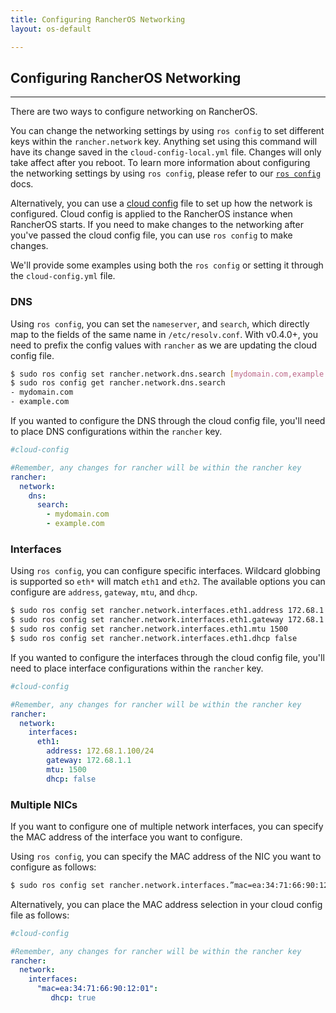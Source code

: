```yaml
---
title: Configuring RancherOS Networking
layout: os-default

---
```


## Configuring RancherOS Networking
---

There are two ways to configure networking on RancherOS.

You can change the networking settings by using `ros config` to set different keys within the `rancher.network` key. Anything set using this command will have its change saved in the `cloud-config-local.yml` file. Changes will only take affect after you reboot. To learn more information about configuring the networking settings by using `ros config`, please refer to our [`ros config`]({{site.baseurl}}/os/rancheros-tools/ros/config) docs. 

Alternatively, you can use a [cloud config]({{site.baseurl}}/os/cloud-config) file to set up how the network is configured. Cloud config is applied to the RancherOS instance when RancherOS starts. If you need to make changes to the networking after you've passed the cloud config file, you can use `ros config` to make changes.

We'll provide some examples using both the `ros config` or setting it through the `cloud-config.yml` file.

### DNS

Using `ros config`, you can set the `nameserver`, and `search`, which directly map to the fields of the same name in `/etc/resolv.conf`. With v0.4.0+, you need to prefix the config values with `rancher` as we are updating the cloud config file. 

```bash
$ sudo ros config set rancher.network.dns.search [mydomain.com,example.com]
$ sudo ros config get rancher.network.dns.search
- mydomain.com
- example.com
```

If you wanted to configure the DNS through the cloud config file, you'll need to place DNS configurations within the `rancher` key.

```yaml
#cloud-config

#Remember, any changes for rancher will be within the rancher key
rancher:
  network:
    dns:
      search: 
        - mydomain.com
        - example.com
```

### Interfaces

Using `ros config`, you can configure specific interfaces. Wildcard globbing is supported so `eth*` will match `eth1` and `eth2`.  The available options you can configure are `address`, `gateway`, `mtu`, and `dhcp`.

```bash
$ sudo ros config set rancher.network.interfaces.eth1.address 172.68.1.100/24
$ sudo ros config set rancher.network.interfaces.eth1.gateway 172.68.1.1
$ sudo ros config set rancher.network.interfaces.eth1.mtu 1500
$ sudo ros config set rancher.network.interfaces.eth1.dhcp false
```

If you wanted to configure the interfaces through the cloud config file, you'll need to place interface configurations within the `rancher` key.

```yaml
#cloud-config

#Remember, any changes for rancher will be within the rancher key
rancher:
  network:
    interfaces:
      eth1:
        address: 172.68.1.100/24
        gateway: 172.68.1.1
        mtu: 1500
        dhcp: false
```

### Multiple NICs

If you want to configure one of multiple network interfaces, you can specify the MAC address of the interface you want to configure.

Using `ros config`, you can specify the MAC address of the NIC you want to configure as follows:

```bash
$ sudo ros config set rancher.network.interfaces.”mac=ea:34:71:66:90:12:01”.dhcp true
```

Alternatively, you can place the MAC address selection in your cloud config file as follows:

```yaml
#cloud-config

#Remember, any changes for rancher will be within the rancher key
rancher:
  network:
    interfaces:
      "mac=ea:34:71:66:90:12:01":
         dhcp: true
```



